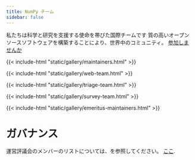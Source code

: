 ```yaml
---
title: NumPy チーム
sidebar: false
---
```


私たちは科学と研究を支援する使命を帯びた国際チームです
質の高いオープンソースソフトウェアを構築することにより、世界中のコミュニティ。
[参加しませんか](/contribute/)

{{< include-html "static/gallery/maintainers.html" >}}

{{< include-html "static/gallery/web-team.html" >}}

{{< include-html "static/gallery/triage-team.html" >}}

{{< include-html "static/gallery/survey-team.html" >}}

{{< include-html "static/gallery/emeritus-maintainers.html" >}}

# ガバナンス

運営評議会のメンバーのリストについては、を参照してください。 [ここ](https://numpy.org/devdocs/dev/governance/people.html).

